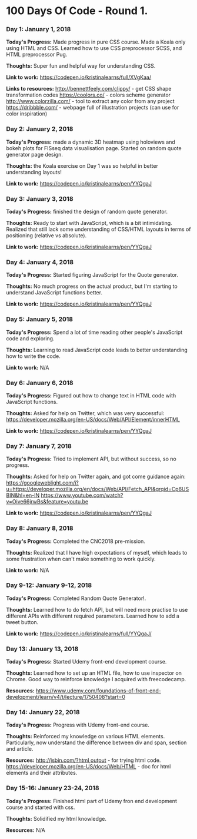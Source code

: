 # 100 Days Of Code - Round 1.

### Day 1: January 1, 2018

**Today's Progress:** Made progress in pure CSS course. Made a Koala only using HTML and CSS. Learned how to use CSS preprocessor SCSS, and HTML preprocessor Pug.

**Thoughts:** Super fun and helpful way for understanding CSS.

**Link to work:** https://codepen.io/kristinalearns/full/XVgKaa/

**Links to resources:**
http://bennettfeely.com/clippy/ - get CSS shape transformation codes
https://coolors.co/ - colors scheme generator
http://www.colorzilla.com/ - tool to extract any color from any project
https://dribbble.com/ - webpage full of illustration projects (can use for color inspiration)



### Day 2: January 2, 2018

**Today's Progress:** made a dynamic 3D heatmap using holoviews and bokeh plots for FISseq data visualisation page. Started on random quote generator page design.

**Thoughts:** the Koala exercise on Day 1 was so helpful in better understanding layouts!

**Link to work:** https://codepen.io/kristinalearns/pen/YYQgaJ



### Day 3: January 3, 2018

**Today's Progress:** finished the design of random quote generator. 

**Thoughts:** Ready to start with JavaScript, which is a bit intimidating. Realized that still lack some understanding of CSS/HTML layouts in terms of positioning (relative vs absolute).

**Link to work:** https://codepen.io/kristinalearns/pen/YYQgaJ



### Day 4: January 4, 2018

**Today's Progress:** Started figuring JavaScript for the Quote generator.

**Thoughts:** No much progress on the actual product, but I'm starting to understand JavaScript functions better.

**Link to work:** https://codepen.io/kristinalearns/pen/YYQgaJ


### Day 5: January 5, 2018

**Today's Progress:** Spend a lot of time reading other people's JavaScript code and exploring.

**Thoughts:** Learning to read JavaScript code leads to better understanding how to write the code.

**Link to work:** N/A


### Day 6: January 6, 2018

**Today's Progress:** Figured out how to change text in HTML code with JavaScript functions.

**Thoughts:** Asked for help on Twitter, which was very successful: https://developer.mozilla.org/en-US/docs/Web/API/Element/innerHTML

**Link to work:** https://codepen.io/kristinalearns/pen/YYQgaJ


### Day 7: January 7, 2018

**Today's Progress:** Tried to implement API, but without success, so no progress.

**Thoughts:** Asked for help on Twitter again, and got come guidance again: 
https://googleweblight.com/i?u=https://developer.mozilla.org/en/docs/Web/API/Fetch_API&grqid=Cp6USBIN&hl=en-IN
https://www.youtube.com/watch?v=Oive66jrwBs&feature=youtu.be

**Link to work:** https://codepen.io/kristinalearns/pen/YYQgaJ


### Day 8: January 8, 2018

**Today's Progress:** Completed the CNC2018 pre-mission.

**Thoughts:** Realized that I have high expectations of myself, which leads to some frustration when can't make something to work quickly.

**Link to work:** N/A


### Day 9-12: January 9-12, 2018

**Today's Progress:** Completed Random Quote Generator!.

**Thoughts:** Learned how to do fetch API, but will need more practise to use different APIs with different required parameters.
Learned how to add a tweet button.

**Link to work:** https://codepen.io/kristinalearns/full/YYQgaJ/

### Day 13: January 13, 2018

**Today's Progress:** Started Udemy front-end development course.

**Thoughts:** Learned how to set up an HTML file, how to use inspector on Chrome. Good way to reinforce knowledge I acquired with freecodecamp.

**Resources:** https://www.udemy.com/foundations-of-front-end-development/learn/v4/t/lecture/1750408?start=0

### Day 14: January 22, 2018

**Today's Progress:** Progress with Udemy front-end course.

**Thoughts:** Reinforced my knowledge on various HTML elements. Particularly, now understand the difference between div and span, section and article.

**Resources:** http://jsbin.com/?html,output - for trying html code. 
https://developer.mozilla.org/en-US/docs/Web/HTML - doc for html elements and their attributes.

### Day 15-16: January 23-24, 2018

**Today's Progress:** Finished html part of Udemy fron end development course and started with css.

**Thoughts:** Solidified my html knowledge.

**Resources:** N/A


